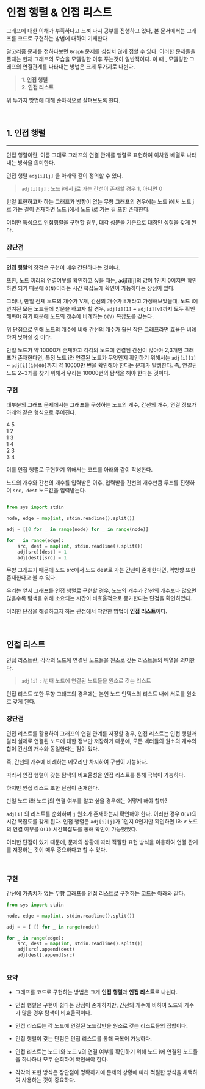 # 인접 행렬 & 인접 리스트

그래프에 대한 이해가 부족하다고 느껴 다시 공부를 진행하고 있다, 
본 문서에서는 그래프를 코드로 구현하는 방법에 대하여 기재한다


알고리즘 문제를 접하다보면 `Graph` 문제를 심심치 않게 접할 수 있다.
이러한 문제들을 풀때는 현재 그래프의 모습을 모델링한 이후 푸는것이 일반적이다. 이 때 , 모델링한 그래프의 연결관계를 나타내는 방법은 크게 두가지로 나뉜다.

> **1. 인접 행렬**<br>
> **2. 인접 리스트**

위 두가지 방법에 대해 순차적으로 살펴보도록 한다.

<br>

## 1. 인접 행렬
---

인접 행렬이란, 이름 그대로 그래프의 연결 관계를 행렬로 표현하여 이차원 배열로 나타내는 방식을 의미한다.

인접 행렬 `adj[i][j]` 을 아래와 같이 정의할 수 있다.

> `adj[i][j]` : 노드 i에서 j로 가는 간선이 존재할 경우 1, 아니면 0

만일 표현하고자 하는 그래프가 방향이 없는 무향 그래프의 경우에는 노드 i에서 노드 j로 가는 길이 존재하면 노드 j에서 노드 i로 가는 길 또한 존재한다.

이러한 특성으로 인접행렬을 구현할 경우, 대각 성분을 기준으로 대칭인 성질을 갖게 된다.

### 장단점
---

**인접 행렬**의 장점은 구현이 매우 간단하다는 것이다.

또한, 노드 끼리의 연결여부를 확인하고 싶을 때는, adj[i][j]의 값이 1인지 0이지만 확인하면 되기 때문에 `O(N)`이라는 시간 복잡도에 확인이 가능하다는 장점이 있다.

그러나, 만일 전체 노드의 개수가 V개, 간선의 개수가 E개라고 가정해보았을때, 노드 i에 연겨된 모든 노드들에 방문을 하고자 할 경우, `adj[i][1]` ~ `adj[i][v]`까지 모두 확인해봐야 하기 때문에 노드의 갯수에 비례하는 `O(V)` 복잡도를 갖는다.

위 단점으로 인해 노드의 개수에 비해 간선의 개수가 훨씬 작은 그래프라면 효율은 비례하여 낮아질 것 이다.

만일 노드가 약 10000개 존재하고 각각의 노드에 연결된 간선이 많아야 2,3개인 그래프가 존재한다면, 특정 노드 i와 연결된 노드가 무엇인지 확인하기 위해서는 `adj[i][1]` ~ `adj[i][10000]`까지 약 10000만 번을 확인해야 한다는 문제가 발생한다.
즉, 연결된 노드 2~3개를 찾기 위해서 우리는 10000번의 탐색을 해야 한다는 것이다.

### 구현

대부분의 그래프 문제에서는 그래프를 구성하는 노드의 개수, 간선의 개수, 연결 정보가 아래와 같은 형식으로 주어진다.

4 5 <br>1 2<br>1 3<br>1 4<br>2 3<br>3 4

이를 인접 행렬로 구현하기 위해서는 코드를 아래와 같이 작성한다.

노드의 개수와 간선의 개수를 입력받은 이후, 입력받을 간선의 개수만큼 루프를 진행하며 `src, dest` 노드값을 입력받는다.

```python

from sys import stdin

node, edge = map(int, stdin.readline().split())

adj = [[0 for _ in range(node) for _ in range(node)]

for _ in range(edge):
    src, dest = map(int, stdin.readline().split())
    adj[src][dest] = 1
    adj[dest][src] = 1
```

무향 그래프기 때문에 노드 src에서 노드 dest로 가는 간선이 존재한다면, 역방향 또한 존재한다고 볼 수 있다.

우리는 앞서 그래프를 인접 행렬로 구현할 경우, 노드의 개수가 간선의 개수보다 많으면 많을수록 탐색을 위해 소요되는 시간이 비효율적으로 증가한다는 단점을 확인하였다.

이러한 단점을 해결하고자 하는 관점에서 착안한 방법이 **인접 리스트**이다.

<br>

## 인접 리스트

인접 리스트란, 각각의 노드에 연결된 노드들을 원소로 갖는 리스트들의 배열을 의미한다.

> `adj[i]` : i번째 노드에 연결된 노드들을 원소로 갖는 리스트

인접 리스트 또한 무향 그래프의 경우에는 본인 노드 인덱스의 리스트 내에 서로를 원소로 갖게 된다.

### 장단점

인접 리스트를 활용하여 그래프의 연결 관계를 저장할 경우, 인접 리스트는 인접 행렬과 달리 실제로 연결된 노드에 대한 정보만 저장하기 때문에, 모든 벡터들의 원소의 개수의 합이 간선의 개수와 동일한다는 점이 있다.

즉, 간선의 개수에 비례하는 메모리만 차지하여 구현이 가능하다.

따라서 인접 행렬이 갖는 탐색의 비효율성을 인접 리스트를 통해 극복이 가능하다.

하지만 인접 리스트 또한 단점이 존재한다.

만일 노드 i와 노드 j의 연결 여부를 알고 싶을 경우에는 어떻게 해야 할까?

`adj[i]` 의 리스트를 순회하며 `j` 원소가 존재하는지 확인해야 한다. 이러한 경우 `O(V)`의 시간 복잡도를 갖게 된다. 인접 행렬은 `adj[i][j]`가 1인지 0인지만 확인하면 i와 v 노드의 연결 여부를 `O(1)` 시간복잡도를 통해 확인이 가능했었다.

이러한 단점이 있기 때문에, 문제의 상황에 따라 적절한 표현 방식을 이용하여 연결 관계를 저장하는 것이 매우 중요하다고 할 수 있다.

<br>

### 구현

간선에 가중치가 없는 무향 그래프를 인접 리스트로 구현하는 코드는 아래와 같다.

```python
from sys import stdin

node, edge = map(int, stdin.readline().split())

adj = = [ [] for _ in range(node)]

for _ in range(edge):
    src, dest = map(int, stdin.readline().split())
    adj[src].append(dest)
    adj[dest].append(src)
    
```



### 요약

- 그래프를 코드로 구현하는 방법은 크게 **인접 행렬**과 **인접 리스트**로 나뉜다.

- 인접 행렬은 구현이 쉽다는 장점이 존재하지만, 간선의 개수에 비하여 노드의 개수가 많을 경우 탐색이 비효율적이다.

- 인접 리스트는 각 노드에 연결된 노드값만을 원소로 갖는 리스트들의 집합이다.

- 인접 행렬이 갖는 단점은 인접 리스트를 통해 극복이 가능하다.

- 인접 리스트는 노드 i와 노드 v의 연결 여부를 확인하기 위해 노드 i에 연결된 노드들을 하나하나 모두 순회하며 확인해야 한다.

- 각각의 표현 방식은 장단점이 명확하기에 문제의 상황에 따라 적절한 방식을 채택하여 사용하는 것이 중요하다.


